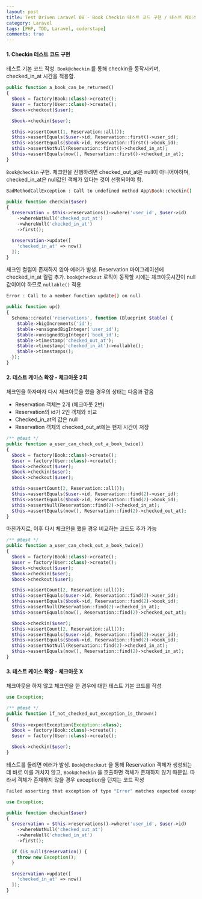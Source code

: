 ```yaml
---
layout: post
title: Test Driven Laravel 08 - Book Checkin 테스트 코드 구현 / 테스트 케이스 확장 (unit test)
category: Laravel
tags: [PHP, TDD, Laravel, coderstape]
comments: true
---
```




#### 1. Checkin 테스트 코드 구현

테스트 기본 코드 작성. `Book@checkin`  를 통해 checkin을 동작시키며, checked_in_at 시간을 적용함.

```php
public function a_book_can_be_returned()
{
  $book = factory(Book::class)->create();
  $user = factory(User::class)->create();
  $book->checkout($user);

  $book->checkin($user);

  $this->assertCount(1, Reservation::all());
  $this->assertEquals($user->id, Reservation::first()->user_id);
  $this->assertEquals($book->id, Reservation::first()->book_id);
  $this->assertNotNull(Reservation::first()->checked_in_at);
  $this->assertEquals(now(), Reservation::first()->checked_in_at);
}
```



`Book@checkin`  구현. 체크인을 진행하려면 checked_out_at은 null이 아니어야하며, checked_in_at은 null값인 객체가 있다는 것이 선행되어야 함.

```bash
BadMethodCallException : Call to undefined method App\Book::checkin()
```

```php
public function checkin($user)
{
  $reservation = $this->reservations()->where('user_id', $user->id)
    ->whereNotNull('checked_out_at')
    ->whereNull('checked_in_at')
    ->first();

  $reservation->update([
    'checked_in_at' => now()
  ]);
}
```



체크인 컬럼이 존재하지 않아 에러가 발생. Reservation 마이그레이션에 checked_in_at 컬럼 추가. `book@checkout` 로직이 동작할 시에는 체크아웃시간이 null값이어야 하므로 `nullable()` 적용

```bash
Error : Call to a member function update() on null
```

```php
public function up()
{
  Schema::create('reservations', function (Blueprint $table) {
    $table->bigIncrements('id');
    $table->unsignedBigInteger('user_id');
    $table->unsignedBigInteger('book_id');
    $table->timestamp('checked_out_at');
    $table->timestamp('checked_in_at')->nullable();
    $table->timestamps();
  });
}
```



#### 2. 테스트 케이스 확장 - 체크아웃 2회

체크인을 하자마자 다시 체크아웃을 했을 경우의 상태는 다음과 같음

- Reservation 객체는 2개 (체크아웃 2번)
- Reservation의 id가 2인 객체와 비교
- Checked_in_at의 값은 null
- Reservation 객체의 checked_out_at에는 현재 시간이 저장 

```php
/** @test */
public function a_user_can_check_out_a_book_twice()
{
  $book = factory(Book::class)->create();
  $user = factory(User::class)->create();
  $book->checkout($user);
  $book->checkin($user);
  $book->checkout($user);

  $this->assertCount(2, Reservation::all());
  $this->assertEquals($user->id, Reservation::find(2)->user_id);
  $this->assertEquals($book->id, Reservation::find(2)->book_id);
  $this->assertNull(Reservation::find(2)->checked_in_at);
  $this->assertEquals(now(), Reservation::find(2)->checked_out_at);
}
```



마찬가지로, 이후 다시 체크인을 했을 경우 비교하는 코드도 추가 가능

```php
/** @test */
public function a_user_can_check_out_a_book_twice()
{
  $book = factory(Book::class)->create();
  $user = factory(User::class)->create();
  $book->checkout($user);
  $book->checkin($user);
  $book->checkout($user);

  $this->assertCount(2, Reservation::all());
  $this->assertEquals($user->id, Reservation::find(2)->user_id);
  $this->assertEquals($book->id, Reservation::find(2)->book_id);
  $this->assertNull(Reservation::find(2)->checked_in_at);
  $this->assertEquals(now(), Reservation::find(2)->checked_out_at);

  $book->checkin($user);
  $this->assertCount(2, Reservation::all());
  $this->assertEquals($user->id, Reservation::find(2)->user_id);
  $this->assertEquals($book->id, Reservation::find(2)->book_id);
  $this->assertNotNull(Reservation::find(2)->checked_in_at);
  $this->assertEquals(now(), Reservation::find(2)->checked_in_at);
}
```



#### 3. 테스트 케이스 확장 - 체크아웃 X

체크아웃을 하지 않고 체크인을 한 경우에 대한 테스트 기본 코드를 작성

```php
use Exception;

/** @test */
public function if_not_checked_out_exception_is_thrown()
{
  $this->expectException(Exception::class);
  $book = factory(Book::class)->create();
  $user = factory(User::class)->create();

  $book->checkin($user);
}
```



테스트를 돌리면 에러가 발생. `Book@checkout` 을 통해 Reservation 객체가 생성되는데 바로 이를 거치지 않고, `Book@checkin` 을 호출하면 객체가 존재하지 않기 때문임. 따라서 객체가 존재하지 않을 경우 exception을 던지는 코드 작성

```bash
Failed asserting that exception of type "Error" matches expected exception "Exception". Message was: "Call to a member function update() on null" at
```

```php
use Exception;

public function checkin($user)
{
  $reservation = $this->reservations()->where('user_id', $user->id)
    ->whereNotNull('checked_out_at')
    ->whereNull('checked_in_at')
    ->first();

  if (is_null($reservation)) {
    throw new Exception();
  }

  $reservation->update([
    'checked_in_at' => now()
  ]);
}
```